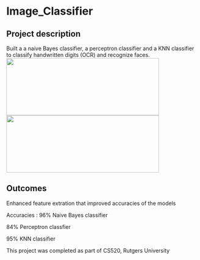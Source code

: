 # Image_Classifier

## Project description

Built a a naive Bayes classifier, a perceptron classifier and a KNN classifier to classify handwritten digits (OCR) and recognize faces. 
<br>
<img src="https://user-images.githubusercontent.com/31558571/210028293-353c812d-2236-40cc-99ff-d1b874483804.png" width="400" height="150">
<br>
<img src="https://user-images.githubusercontent.com/31558571/210028305-1e966a38-1a91-4adf-9cca-77023b4b60e3.png" width="400" height="150">
## Outcomes

Enhanced feature extration that improved accuracies of the models

Accuracies : 
96% Naive Bayes classifier 

84% Perceptron classfier

95% KNN classifier

This project was completed as part of CS520, Rutgers University

